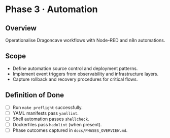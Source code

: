 # Phase 3 · Automation

## Overview
Operationalise Dragoncave workflows with Node-RED and n8n automations.

## Scope
- Define automation source control and deployment patterns.
- Implement event triggers from observability and infrastructure layers.
- Capture rollback and recovery procedures for critical flows.

## Definition of Done
- [ ] Run `make preflight` successfully.
- [ ] YAML manifests pass `yamllint`.
- [ ] Shell automation passes `shellcheck`.
- [ ] Dockerfiles pass `hadolint` (when present).
- [ ] Phase outcomes captured in `docs/PHASES_OVERVIEW.md`.
